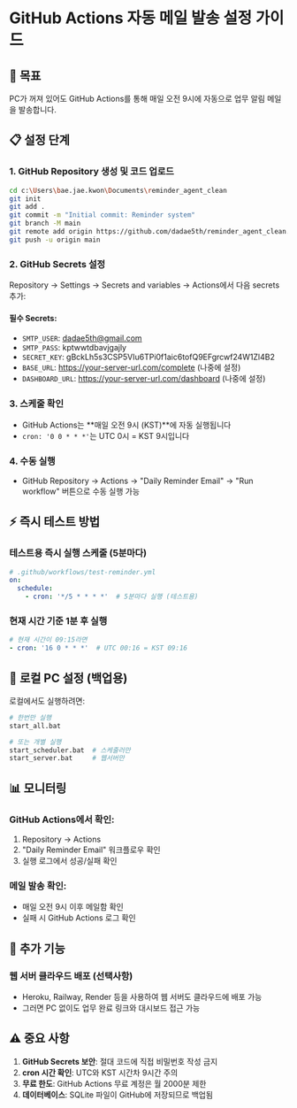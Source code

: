 # GitHub Actions 자동 메일 발송 설정 가이드

## 🎯 목표
PC가 꺼져 있어도 GitHub Actions를 통해 매일 오전 9시에 자동으로 업무 알림 메일을 발송합니다.

## 📋 설정 단계

### 1. GitHub Repository 생성 및 코드 업로드
```bash
cd c:\Users\bae.jae.kwon\Documents\reminder_agent_clean
git init
git add .
git commit -m "Initial commit: Reminder system"
git branch -M main
git remote add origin https://github.com/dadae5th/reminder_agent_clean.git
git push -u origin main
```

### 2. GitHub Secrets 설정
Repository → Settings → Secrets and variables → Actions에서 다음 secrets 추가:

#### 필수 Secrets:
- `SMTP_USER`: dadae5th@gmail.com
- `SMTP_PASS`: kptwwtdbavjgajly
- `SECRET_KEY`: gBckLh5s3CSP5VIu6TPi0f1aic6tofQ9EFgrcwf24W1Zl4B2
- `BASE_URL`: https://your-server-url.com/complete (나중에 설정)
- `DASHBOARD_URL`: https://your-server-url.com/dashboard (나중에 설정)

### 3. 스케줄 확인
- GitHub Actions는 **매일 오전 9시 (KST)**에 자동 실행됩니다
- `cron: '0 0 * * *'`는 UTC 0시 = KST 9시입니다

### 4. 수동 실행
- GitHub Repository → Actions → "Daily Reminder Email" → "Run workflow" 버튼으로 수동 실행 가능

## ⚡ 즉시 테스트 방법

### 테스트용 즉시 실행 스케줄 (5분마다)
```yaml
# .github/workflows/test-reminder.yml
on:
  schedule:
    - cron: '*/5 * * * *'  # 5분마다 실행 (테스트용)
```

### 현재 시간 기준 1분 후 실행
```yaml
# 현재 시간이 09:15라면
- cron: '16 0 * * *'  # UTC 00:16 = KST 09:16
```

## 🔧 로컬 PC 설정 (백업용)

로컬에서도 실행하려면:
```bash
# 한번만 실행
start_all.bat

# 또는 개별 실행
start_scheduler.bat  # 스케줄러만
start_server.bat     # 웹서버만
```

## 📊 모니터링

### GitHub Actions에서 확인:
1. Repository → Actions
2. "Daily Reminder Email" 워크플로우 확인
3. 실행 로그에서 성공/실패 확인

### 메일 발송 확인:
- 매일 오전 9시 이후 메일함 확인
- 실패 시 GitHub Actions 로그 확인

## 🎁 추가 기능

### 웹 서버 클라우드 배포 (선택사항)
- Heroku, Railway, Render 등을 사용하여 웹 서버도 클라우드에 배포 가능
- 그러면 PC 없이도 업무 완료 링크와 대시보드 접근 가능

## ⚠️ 중요 사항
1. **GitHub Secrets 보안**: 절대 코드에 직접 비밀번호 작성 금지
2. **cron 시간 확인**: UTC와 KST 시간차 9시간 주의
3. **무료 한도**: GitHub Actions 무료 계정은 월 2000분 제한
4. **데이터베이스**: SQLite 파일이 GitHub에 저장되므로 백업됨
